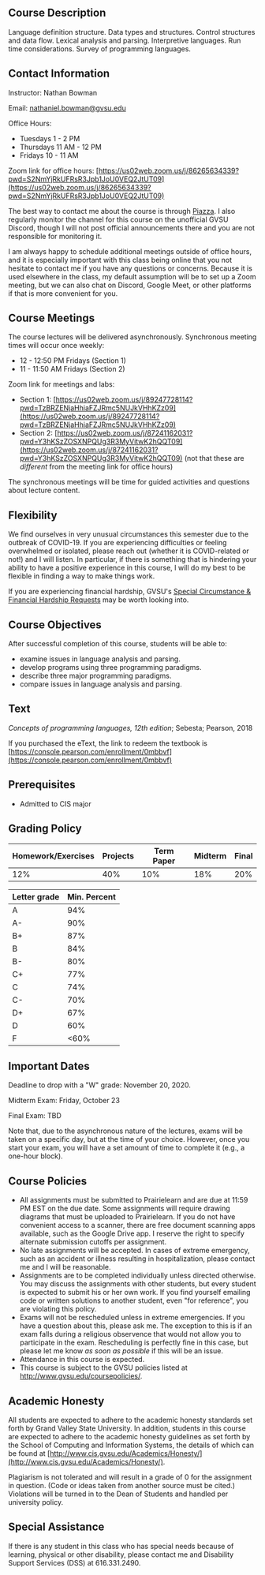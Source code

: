 ## Course Description

Language definition structure.
Data types and structures.
Control structures and data flow.
Lexical analysis and parsing.
Interpretive languages.
Run time considerations.
Survey of programming languages.

## Contact Information

Instructor: Nathan Bowman

Email: nathaniel.bowman@gvsu.edu

Office Hours: 
* Tuesdays 1 - 2 PM
* Thursdays 11 AM - 12 PM
* Fridays 10 - 11 AM

Zoom link for office hours:
[https://us02web.zoom.us/j/86265634339?pwd=S2NmYjRkUFRsR3Jpb1JoU0VEQ2JtUT09](https://us02web.zoom.us/j/86265634339?pwd=S2NmYjRkUFRsR3Jpb1JoU0VEQ2JtUT09)

The best way to contact me about the course is through
[Piazza](http://www.piazza.com/gvsu/fall2020/cis343).
I also regularly monitor the channel for this course on the unofficial
GVSU Discord,
though I will not post official announcements there and you are not responsible
for monitoring it.

I am always happy to schedule additional meetings outside of office hours,
and it is especially important with this class being online that you not
hesitate to contact me if you have any questions or concerns.
Because it is used elsewhere in the class,
my default assumption will be to set up a Zoom meeting,
but we can also chat on Discord, Google Meet, or other platforms if that is
more convenient for you.

## Course Meetings

The course lectures will be delivered asynchronously.
Synchronous meeting times will occur once weekly:
* 12 - 12:50 PM Fridays (Section 1)
* 11 - 11:50 AM Fridays (Section 2)

Zoom link for meetings and labs:
* Section 1:
  [https://us02web.zoom.us/j/89247728114?pwd=TzBRZENjaHhiaFZJRmc5NUJkVHhKZz09](https://us02web.zoom.us/j/89247728114?pwd=TzBRZENjaHhiaFZJRmc5NUJkVHhKZz09)
* Section 2:
  [https://us02web.zoom.us/j/87241162031?pwd=Y3hKSzZOSXNPQUg3R3MyVitwK2hQQT09](https://us02web.zoom.us/j/87241162031?pwd=Y3hKSzZOSXNPQUg3R3MyVitwK2hQQT09)
(not that these are *different* from the meeting link for office hours)

The synchronous meetings will be time for guided activities and questions about
lecture content.

## Flexibility

We find ourselves in very unusual circumstances this semester due to the
outbreak of COVID-19.
If you are experiencing difficulties or feeling overwhelmed or isolated,
please reach out
(whether it is COVID-related or not!)
and I will listen.
In particular,
if there is something that is hindering your ability to have a positive
experience in this course,
I will do my best to be flexible in finding a way to make things work.

If you are experiencing financial hardship,
GVSU's [Special Circumstance & Financial Hardship Requests]( https://www.gvsu.edu/financialaid/financial-hardship-requests-226.htm)
may be worth looking into.

## Course Objectives

After successful completion of this course, students will be able to:
* examine issues in language analysis and parsing.
* develop programs using three programming paradigms.
* describe three major programming paradigms.
* compare issues in language analysis and parsing.

## Text

*Concepts of programming languages, 12th edition*;
Sebesta; Pearson, 2018

If you purchased the eText,
the link to redeem the textbook is
[https://console.pearson.com/enrollment/0mbbvf](https://console.pearson.com/enrollment/0mbbvf)

## Prerequisites

* Admitted to CIS major

## Grading Policy

| Homework/Exercises | Projects | Term Paper | Midterm | Final |
| ---                | ---      | ---        | ---     | ---   |
| 12%                | 40%      | 10%        | 18%     | 20%   |

| Letter grade | Min. Percent |
| ---          | ---          |
| A            |  94%         |
| A-           |  90%         |
| B+           |  87%         |
| B            |  84%         |
| B-           |  80%         |
| C+           |  77%         |
| C            |  74%         |
| C-           |  70%         |
| D+           |  67%         |
| D            |  60%         |
| F            | <60%         |

## Important Dates

Deadline to drop with a "W" grade: November 20, 2020.

Midterm Exam: Friday, October 23

Final Exam: TBD

Note that, due to the asynchronous nature of the lectures,
exams will be taken on a specific day,
but at the time of your choice.
However, once you start your exam,
you will have a set amount of time to complete it
(e.g., a one-hour block).

## Course Policies

* All assignments must be submitted to Prairielearn and are due at 11:59 PM EST
  on the due date.
  Some assignments will require drawing diagrams that must be uploaded to
  Prairielearn.
  If you do not have convenient access to a scanner,
  there are free document scanning apps available,
  such as the Google Drive app.
  I reserve the right to specify alternate submission cutoffs per assignment.
* No late assignments will be accepted.
  In cases of extreme emergency, such as an accident or illness resulting in
  hospitalization, please contact me and I will be reasonable.
* Assignments are to be completed individually unless directed otherwise.
  You may discuss the assignments with other students,
  but every student is expected to submit his or her own work.
  If you find yourself emailing code or written solutions to another student,
  even "for reference", you are violating this policy.
* Exams will not be rescheduled unless in extreme emergencies.
  If you have a question about this, please ask me.
  The exception to this is if an exam falls during a religious observence that
  would not allow you to participate in the exam.
  Rescheduling is perfectly fine in this case,
  but please let me know *as soon as possible* if this will be an issue.
* Attendance in this course is expected.
* This course is subject to the GVSU policies listed at
  http://www.gvsu.edu/coursepolicies/.

## Academic Honesty

All students are expected to adhere to the academic honesty standards set forth
by Grand Valley State University.
In addition, students in this course are expected to adhere to the academic
honesty guidelines as set forth by the School of Computing and Information
Systems,
the details of which can be found at
[http://www.cis.gvsu.edu/Academics/Honesty/](http://www.cis.gvsu.edu/Academics/Honesty/).

Plagiarism is not tolerated and will result in a grade of 0 for the assignment
in question.
(Code or ideas taken from another source must be cited.)
Violations will be turned in to the Dean of Students and handled per university
policy.

## Special Assistance

If there is any student in this class who has special needs because of
learning, physical or other disability,
please contact me and Disability Support Services (DSS) at 616.331.2490.

